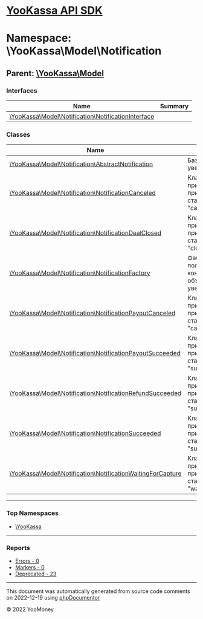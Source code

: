 # [YooKassa API SDK](../home.md)

# Namespace: \YooKassa\Model\Notification

## Parent: [\YooKassa\Model](../namespaces/yookassa-model.md)

### Interfaces

| Name | Summary |
| ---- | ------- |
| [\YooKassa\Model\Notification\NotificationInterface](../classes/YooKassa-Model-Notification-NotificationInterface.md) |  |

### Classes

| Name | Summary |
| ---- | ------- |
| [\YooKassa\Model\Notification\AbstractNotification](../classes/YooKassa-Model-Notification-AbstractNotification.md) | Базовый класс уведомлений |
| [\YooKassa\Model\Notification\NotificationCanceled](../classes/YooKassa-Model-Notification-NotificationCanceled.md) | Класс объекта, присылаемого API при изменении статуса платежа на &quot;canceled&quot; |
| [\YooKassa\Model\Notification\NotificationDealClosed](../classes/YooKassa-Model-Notification-NotificationDealClosed.md) | Класс объекта, присылаемого API при изменении статуса сделки на &quot;closed&quot; |
| [\YooKassa\Model\Notification\NotificationFactory](../classes/YooKassa-Model-Notification-NotificationFactory.md) | Фабрика для получения конкретного объекта уведомления. |
| [\YooKassa\Model\Notification\NotificationPayoutCanceled](../classes/YooKassa-Model-Notification-NotificationPayoutCanceled.md) | Класс объекта, присылаемого API при изменении статуса выплаты на &quot;canceled&quot; |
| [\YooKassa\Model\Notification\NotificationPayoutSucceeded](../classes/YooKassa-Model-Notification-NotificationPayoutSucceeded.md) | Класс объекта, присылаемого API при изменении статуса выплаты на &quot;succeeded&quot; |
| [\YooKassa\Model\Notification\NotificationRefundSucceeded](../classes/YooKassa-Model-Notification-NotificationRefundSucceeded.md) | Класс объекта, присылаемого API при изменении статуса возврата на &quot;succeeded&quot; |
| [\YooKassa\Model\Notification\NotificationSucceeded](../classes/YooKassa-Model-Notification-NotificationSucceeded.md) | Класс объекта, присылаемого API при изменении статуса платежа на &quot;succeeded&quot; |
| [\YooKassa\Model\Notification\NotificationWaitingForCapture](../classes/YooKassa-Model-Notification-NotificationWaitingForCapture.md) | Класс объекта, присылаемого API при изменении статуса платежа на &quot;waiting_for_capture&quot; |

---

### Top Namespaces

* [\YooKassa](../namespaces/yookassa.md)

---

### Reports
* [Errors - 0](../reports/errors.md)
* [Markers - 0](../reports/markers.md)
* [Deprecated - 23](../reports/deprecated.md)

---

This document was automatically generated from source code comments on 2022-12-19 using [phpDocumentor](http://www.phpdoc.org/)

&copy; 2022 YooMoney